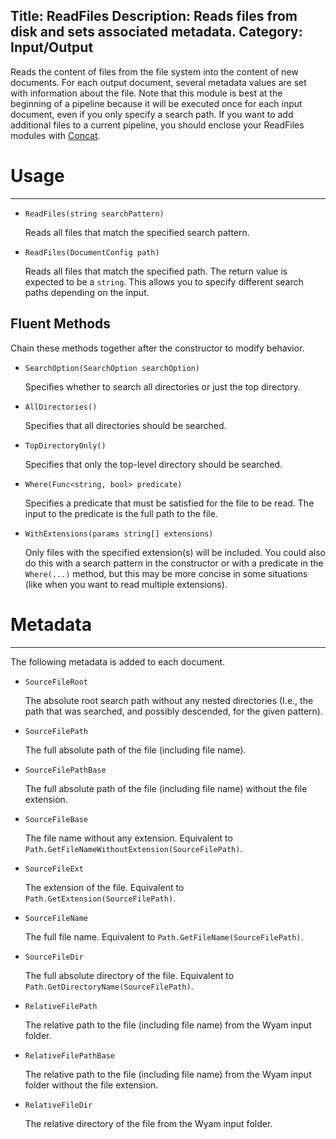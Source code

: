 Title: ReadFiles
Description: Reads files from disk and sets associated metadata.
Category: Input/Output
---
Reads the content of files from the file system into the content of new documents. For each output document, several metadata values are set with information about the file. Note that this module is best at the beginning of a pipeline because it will be executed once for each input document, even if you only specify a search path. If you want to add additional files to a current pipeline, you should enclose your ReadFiles modules with [Concat](/modules/concat).

# Usage
---

  - `ReadFiles(string searchPattern)`

    Reads all files that match the specified search pattern.
    
  - `ReadFiles(DocumentConfig path)`
  
    Reads all files that match the specified path. The return value is expected to be a `string`. This allows you to specify different search paths depending on the input.
  
## Fluent Methods

Chain these methods together after the constructor to modify behavior.

  - `SearchOption(SearchOption searchOption)`
  
    Specifies whether to search all directories or just the top directory.

  - `AllDirectories()`
  
    Specifies that all directories should be searched.
  
  - `TopDirectoryOnly()`
  
    Specifies that only the top-level directory should be searched.
  
  - `Where(Func<string, bool> predicate)`
  
    Specifies a predicate that must be satisfied for the file to be read. The input to the predicate is the full path to the file.
  
  - `WithExtensions(params string[] extensions)`
  
    Only files with the specified extension(s) will be included. You could also do this with a search pattern in the constructor or with a predicate in the `Where(...)` method, but this may be more concise in some situations (like when you want to read multiple extensions).
       
# Metadata
---

The following metadata is added to each document.

  - `SourceFileRoot`
  
    The absolute root search path without any nested directories (I.e., the path that was searched, and possibly descended, for the given pattern).

  - `SourceFilePath`
  
    The full absolute path of the file (including file name).

  - `SourceFilePathBase`
  
    The full absolute path of the file (including file name) without the file extension.
  
  - `SourceFileBase`

    The file name without any extension. Equivalent to `Path.GetFileNameWithoutExtension(SourceFilePath)`.

  - `SourceFileExt`

    The extension of the file. Equivalent to `Path.GetExtension(SourceFilePath)`.

  - `SourceFileName`

    The full file name. Equivalent to `Path.GetFileName(SourceFilePath)`.

  - `SourceFileDir`

    The full absolute directory of the file. Equivalent to `Path.GetDirectoryName(SourceFilePath)`.
  
  - `RelativeFilePath`
  
    The relative path to the file (including file name) from the Wyam input folder.
  
  - `RelativeFilePathBase`
  
    The relative path to the file (including file name) from the Wyam input folder without the file extension.
    
  - `RelativeFileDir`
  
    The relative directory of the file from the Wyam input folder.